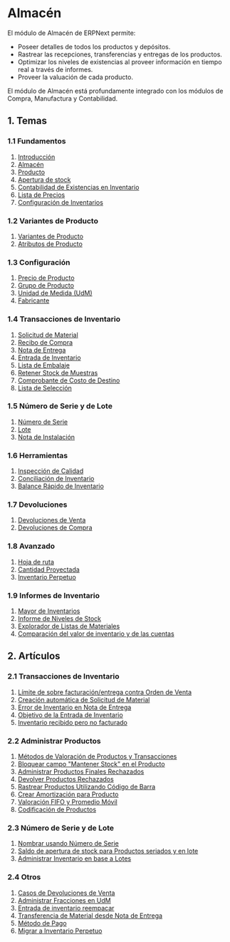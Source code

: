 <!-- add-breadcrumbs -->
# Almacén
El módulo de Almacén de ERPNext permite:

* Poseer detalles de todos los productos y depósitos.
* Rastrear las recepciones, transferencias y entregas de los productos.
* Optimizar los niveles de existencias al proveer información en tiempo real a través de informes. 
* Proveer la valuación de cada producto.

El módulo de Almacén está profundamente integrado con los módulos de Compra, Manufactura y Contabilidad. 

## 1. Temas

### 1.1 Fundamentos
1. [Introducción](/docs/user/manual/es/stock/introduction)
1. [Almacén](/docs/user/manual/es/stock/warehouse)
1. [Producto](/docs/user/manual/es/stock/item)
1. [Apertura de stock](/docs/user/manual/es/stock/opening-stock)
1. [Contabilidad de Existencias en Inventario](/docs/user/manual/es/stock/accounting-of-inventory-stock)
1. [Lista de Precios](/docs/user/manual/es/stock/price-lists)
1. [Configuración de Inventarios](/docs/user/manual/es/stock/stock-settings)

### 1.2 Variantes de Producto
1. [Variantes de Producto](/docs/user/manual/es/stock/item-variants)
1. [Atributos de Producto](/docs/user/manual/es/stock/item-attribute)

### 1.3 Configuración
1. [Precio de Producto](/docs/user/manual/es/stock/item-price)
1. [Grupo de Producto](/docs/user/manual/es/stock/item-group)
1. [Unidad de Medida (UdM)](/docs/user/manual/es/stock/uom)
1. [Fabricante](/docs/user/manual/es/stock/manufacturer)

### 1.4 Transacciones de Inventario
1. [Solicitud de Material](/docs/user/manual/es/stock/material-request)
1. [Recibo de Compra](/docs/user/manual/es/stock/purchase-receipt)
1. [Nota de Entrega](/docs/user/manual/es/stock/delivery-note)
1. [Entrada de Inventario](/docs/user/manual/es/stock/stock-entry)
1. [Lista de Embalaje](/docs/user/manual/es/stock/packing-slip)
1. [Retener Stock de Muestras](/docs/user/manual/es/stock/retain-sample-stock)
1. [Comprobante de Costo de Destino](/docs/user/manual/es/stock/landed-cost-voucher)
1. [Lista de Selección](/docs/user/manual/es/stock/pick-list)

### 1.5 Número de Serie y de Lote
1. [Número de Serie](/docs/user/manual/es/stock/serial-no)
1. [Lote](/docs/user/manual/es/stock/batch)
1. [Nota de Instalación](/docs/user/manual/es/stock/installation-note)

### 1.6 Herramientas
1. [Inspección de Calidad](/docs/user/manual/es/stock/quality-inspection)
1. [Conciliación de Inventario](/docs/user/manual/es/stock/stock-reconciliation)
1. [Balance Rápido de Inventario](/docs/user/manual/es/stock/quick-stock-balance)

### 1.7 Devoluciones
1. [Devoluciones de Venta](/docs/user/manual/es/stock/sales-return)
1. [Devoluciones de Compra](/docs/user/manual/es/stock/purchase-return)

### 1.8 Avanzado
1. [Hoja de ruta](/docs/user/manual/es/stock/delivery-trip)
1. [Cantidad Proyectada](/docs/user/manual/es/stock/projected-quantity)
1. [Inventario Perpetuo](/docs/user/manual/es/stock/perpetual-inventory)

### 1.9 Informes de Inventario
1. [Mayor de Inventarios](/docs/user/manual/es/stock/stock-ledger)
2. [Informe de Niveles de Stock](/docs/user/manual/es/stock/stock-level-report)
1. [Explorador de Listas de Materiales](/docs/user/manual/es/stock/bom_explorer)
1. [Comparación del valor de inventario y de las cuentas](/docs/user/manual/es/stock/stock-value-account-value-comparison)

## 2. Artículos
### 2.1 Transacciones de Inventario
1. [Límite de sobre facturación/entrega contra Orden de Venta](/docs/user/manual/es/stock/articles/allow-over-delivery-billing-against-sales-order-upto-certain-limit)
1. [Creación automática de Solicitud de Material](/docs/user/manual/es/stock/articles/auto-creation-of-material-request)
1. [Error de Inventario en Nota de Entrega](/docs/user/manual/es/stock/articles/delivery-note-stock-error)
1. [Objetivo de la Entrada de Inventario](/docs/user/manual/es/stock/articles/stock-entry-purpose)
1. [Inventario recibido pero no facturado](/docs/user/manual/es/stock/articles/stock-received-but-not-billed)

### 2.2 Administrar Productos
1. [Métodos de Valoración de Productos y Transacciones](/docs/user/manual/es/stock/articles/item-valuation-transactions)
1. [Bloquear campo "Mantener Stock" en el Producto](/docs/user/manual/es/stock/articles/maintain-stock-field-frozen-in-item-master)
1. [Administrar Productos Finales Rechazados](/docs/user/manual/es/stock/articles/managing-rejected-finished-goods-items)
1. [Devolver Productos Rechazados](/docs/user/manual/es/stock/articles/return-rejected-item)
1. [Rastrear Productos Utilizando Código de Barra](/docs/user/manual/es/stock/articles/track-items-using-barcode)
1. [Crear Amortización para Producto](/docs/user/manual/es/stock/articles/creating-depreciation-for-item)
1. [Valoración FIFO y Promedio Móvil](/docs/user/manual/es/stock/articles/item-valuation-fifo-and-moving-average)
1. [Codificación de Productos](/docs/user/manual/es/stock/articles/item-codification)

### 2.3 Número de Serie y de Lote
1. [Nombrar usando Número de Serie](/docs/user/manual/es/stock/articles/serial-no-naming)
1. [Saldo de apertura de stock para Productos seriados y en lote](/docs/user/manual/es/stock/articles/opening-stock-balance-entry-for-serialized-and-batch-item)
1. [Administrar Inventario en base a Lotes](/docs/user/manual/es/stock/articles/managing-batch-wise-inventory)

### 2.4 Otros
1. [Casos de Devoluciones de Venta](/docs/user/manual/es/stock/articles/sales-return-use-cases)
1. [Administrar Fracciones en UdM](/docs/user/manual/es/stock/articles/managing-fractions-in-uom)
1. [Entrada de inventario reempacar](/docs/user/manual/es/stock/articles/repack-entry)
1. [Transferencia de Material desde Nota de Entrega](/docs/user/manual/es/stock/articles/material-transfer-from-delivery-note)
1. [Método de Pago](/docs/user/manual/es/stock/articles/mode_of_payment)
1. [Migrar a Inventario Perpetuo](/docs/user/manual/es/stock/articles/migrate-to-perpetual-inventory)
